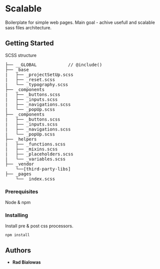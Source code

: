# Scalable

Boilerplate for simple web pages.
Main goal - achive usefull and scalable sass files architecture.
## Getting Started

SCSS structure
<pre>
├── __GLOBAL            // @include(<all files>)
├── _base 
|	├── _projectSetUp.scss
|	├── _reset.scss
|	└── _typography.scss
├── _components 
|	├── _buttons.scss
|	├── _inputs.scss
|	├── _navigations.scss
|	└── _popUp.scss
├── _components 
|	├── _buttons.scss
|	├── _inputs.scss
|	├── _navigations.scss
|	└── _popUp.scss
├── _helpers 
|	├── _functions.scss
|	├── _mixins.scss
|	├── _placeholders.scss
|	└── _variables.scss
├── _vendor
	└──[third-party-libs]
├── _pages
	└── _index.scss
</pre>

### Prerequisites

Node & npm


### Installing

Install pre & post css processors.

```
npm install
```


## Authors

* **Rad Bialowas** 
###




